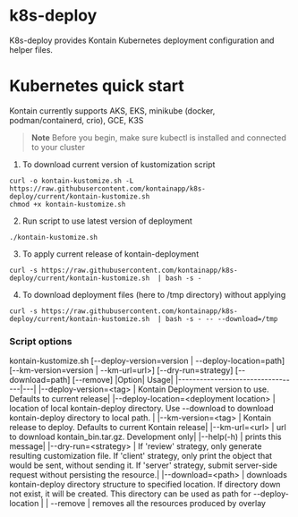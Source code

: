 # k8s-deploy

K8s-deploy provides Kontain Kubernetes deployment configuration and helper files.

# Kubernetes quick start

Kontain currently supports AKS, EKS, minikube (docker, podman/containerd, crio), GCE, K3S

> **Note**
> Before you begin, make sure kubectl is installed and connected to your cluster

1. To download current version of kustomization script 

```
curl -o kontain-kustomize.sh -L https://raw.githubusercontent.com/kontainapp/k8s-deploy/current/kontain-kustomize.sh 
chmod +x kontain-kustomize.sh
```

2. Run script to use latest version of deployment 

```
./kontain-kustomize.sh 

```

3. To apply current release of kontain-deployment 
```
curl -s https://raw.githubusercontent.com/kontainapp/k8s-deploy/current/kontain-kustomize.sh  | bash -s -
```

4. To download deployment files (here to /tmp directory) without applying 
```
curl -s https://raw.githubusercontent.com/kontainapp/k8s-deploy/current/kontain-kustomize.sh  | bash -s - -- --download=/tmp 
```

### Script options

kontain-kustomize.sh [--deploy-version=version | --deploy-location=path] [--km-version=version | --km-url=url>] [--dry-run=strategy] [--download=path] [--remove]
|Option| Usage|
|----------------------------------|---|
|--deploy-version=\<tag> | Kontain Deployment version to use. Defaults to current release|
|--deploy-location=\<deployment location> | location of local kontain-deploy directory. Use --download to download kontain-deploy directory to local path. |
|--km-version=\<tag> | Kontain release to deploy. Defaults to current Kontain release|
|--km-url=\<url> | url to download kontain_bin.tar.gz. Development only|
|--help(-h) | prints this message|
|--dry-run=\<strategy> | If 'review' strategy, only generate resulting customization file. If 'client' strategy, only print the object that would be sent, without sending it. If 'server' strategy, submit server-side request without persisting the resource.|
|--download=\<path> | downloads kontain-deploy directory structure to specified location. If directory down not exist, it will be created. This directory can be used as path for --deploy-location |
| --remove | removes all the resources produced by overlay


